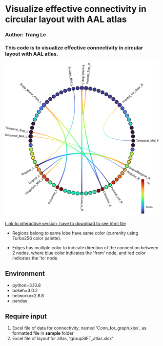 # Visualize effective connectivity in circular layout with AAL atlas #

### Author: Trang Le ###

### This code is to visualize effective connectivity in circular layout with AAL atlas. ###


![An example of connectivity when a person hearing the words indicating the animal](./sample/example_graph.png) 

[Link to interactive version, have to download to see html file](https://htmlpreview.github.io/?https://github.com/Trang0412/AAL_atlas_in_circular_graph/blob/master/sample/listening_animal_106_133_ms.html)

* Regions belong to same lobe have same color (currenlty using Turbo256 color palette). 

* Edges has multiple color to indicate direction of the connection between 2 nodes, where blue color indicates the 'from' node, and red color indicates the 'to' node. 


## Environment ##
  * python=3.10.8
  * bokeh=3.0.2
  * networkx=2.8.8
  * pandas

## Require input ##
  1. Excel file of data for connectivity, named 'Conn_for_graph.xlsx', as formatted file in **sample** folder
  2. Excel file of layout for atlas, 'groupSIFT_atlas.xlsx'
   

